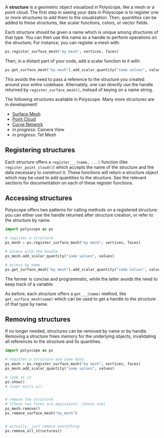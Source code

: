 A **structure** is a geometric object visualized in Polyscope, like a mesh or a point cloud. The first step in seeing your data in Polyscope is to register one or more structures to add them to the visualization. Then, _quantities_ can be added to these structures, like scalar functions, colors, or vector fields.

Each structure should be given a name which is unique among structures of that type. You can then use this name as a handle to perform operations on the structure; For instance, you can register a mesh with:
```python
ps.register_surface_mesh("my mesh", vertices, faces)
```
Then, in a distant part of your code, add a scalar function to it with:
```python
ps.get_surface_mesh("my mesh").add_scalar_quantity("some values", values)
```
This avoids the need to pass a reference to the structure you created around your entire codebase. Alternately, one can directly use the handle returned by `register_surface_mesh()`, instead of keying on a name string.

The following structures available in Polyscope. Many more structures are in development!

- [Surface Mesh](../surface_mesh/basics)
- [Point Cloud](../point_cloud/basics)
- [Curve Network](../curve_network/basics)
- _in progress_: Camera View
- _in progress_: Tet Mesh


## Registering structures

Each structure offers a `register___(name, ...)` function (like `register_point_cloud()`) which accepts the name of the structure and the data necessary to construct it. These functions will return a structure object which may be used to add quantities to the structure. See the relevant sections for documentation on each of these register functions.

## Accessing structures

Polyscope offers two patterns for calling methods on a registered structure: you can either use the handle returned after structure creation, or refer to the structure by name.

```python
import polyscope as ps

# register a structure
ps_mesh = ps.register_surface_mesh("my mesh", vertices, faces)

# access with the handle
ps_mesh.add_scalar_quantity("some values", values)

# access by name
ps.get_surface_mesh("my mesh").add_scalar_quantity("some values", values)
```
The former is concise and programmatic, while the latter avoids the need to keep track of a variable.

As before, each structure offers a `get___(name)` method, like `get_surface_mesh(name)` which can be used to get a handle to the structure of that type by name.


## Removing structures

If no longer needed, structures can be removed by name or by handle. Removing a structure frees memory for the underlying objects, invalidating all references to the structure and its quantities.

```python
import polyscope as ps

# register a structure and some data
ps_mesh = ps.register_surface_mesh("my mesh", vertices, faces)
ps_mesh.add_scalar_quantity("some values", values)

# look at it
ps.show()
# (user exits ui)


# remove the structure
# (these two forms are equivalent, choose one) 
ps_mesh.remove()
ps.remove_surface_mesh("my_mesh")


# actually, just remove everything
ps.remove_all_structures()
```
